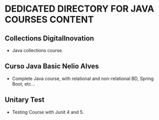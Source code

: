 # DEDICATED DIRECTORY FOR JAVA COURSES CONTENT

## Collections DigitalInovation
- Java collections course.

## Curso Java Basic Nelio Alves
- Complete Java course, with relational and non-relational BD, Spring Boot, etc...

## Unitary Test
- Testing Course with Junit 4 and 5.
